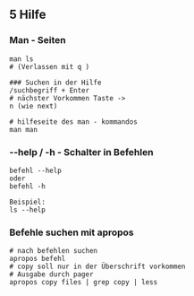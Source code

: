 ## 5 Hilfe

### Man - Seiten 

```
man ls 
# (Verlassen mit q )

### Suchen in der Hilfe 
/suchbegriff + Enter 
# nächster Vorkommen Taste ->  
n (wie next) 

# hilfeseite des man - kommandos 
man man 
```

### --help / -h - Schalter in Befehlen 

```
befehl --help 
oder 
befehl -h 

Beispiel:
ls --help 
```

### Befehle suchen mit apropos 

```
# nach befehlen suchen 
apropos befehl 
# copy soll nur in der Überschrift vorkommen 
# Ausgabe durch pager 
apropos copy files | grep copy | less

```
